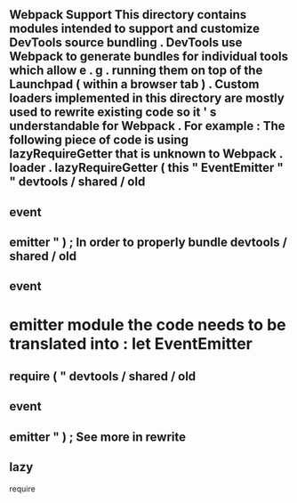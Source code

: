 #
Webpack
Support
This
directory
contains
modules
intended
to
support
and
customize
DevTools
source
bundling
.
DevTools
use
Webpack
to
generate
bundles
for
individual
tools
which
allow
e
.
g
.
running
them
on
top
of
the
Launchpad
(
within
a
browser
tab
)
.
Custom
loaders
implemented
in
this
directory
are
mostly
used
to
rewrite
existing
code
so
it
'
s
understandable
for
Webpack
.
For
example
:
The
following
piece
of
code
is
using
lazyRequireGetter
that
is
unknown
to
Webpack
.
loader
.
lazyRequireGetter
(
this
"
EventEmitter
"
"
devtools
/
shared
/
old
-
event
-
emitter
"
)
;
In
order
to
properly
bundle
devtools
/
shared
/
old
-
event
-
emitter
module
the
code
needs
to
be
translated
into
:
let
EventEmitter
=
require
(
"
devtools
/
shared
/
old
-
event
-
emitter
"
)
;
See
more
in
rewrite
-
lazy
-
require
